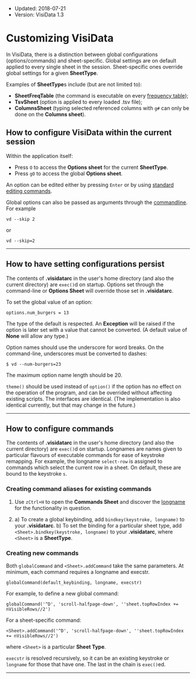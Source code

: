 - Updated: 2018-07-21
- Version: VisiData 1.3

# Customizing VisiData

In VisiData, there is a distinction between global configurations (options/commands) and sheet-specific. Global settings are on default applied to every single sheet in the session. Sheet-specific  ones override global settings for a given **SheetType**.

Examples of **SheetType**s include (but are not limited to):

* **SheetFreqTable** (the command is executable on every [frequency table](/docs/group#frequency));
* **TsvSheet** (option is applied to every loaded .tsv file);
* **ColumnsSheet** (typing selected referenced columns with `g#` can only be done on the **Columns sheet**).

## How to configure VisiData within the current session

Within the application itself:

* Press `O` to access the **Options sheet** for the current **SheetType**.
* Press `gO` to access the global **Options sheet**.

An option can be edited either by pressing `Enter` or by using [standard editing commands](/man#edit).

Global options can also be passed as arguments through the [commandline](/man#options).  For example

~~~
vd --skip 2
~~~

or

~~~
vd --skip=2
~~~

---

## How to have setting configurations persist

The contents of **.visidatarc** in the user's home directory (and also the current directory) are `exec()`d on startup. Options set through the command-line or **Options Sheet** will override those set in **.visidatarc**.

To set the global value of an option:

~~~
options.num_burgers = 13
~~~

The type of the default is respected. An **Exception** will be raised if the option is later set with a value that cannot be converted.  (A default value of **None** will allow any type.)

Option names should use the underscore for word breaks. On the command-line, underscores must be converted to dashes:

~~~
$ vd --num-burgers=23
~~~

The maximum option name length should be 20.

`theme()` should be used instead of `option()` if the option has no effect on the operation of the program, and can be overrided without affecting existing scripts.  The interfaces are identical.  (The implementation is also identical currently, but that may change in the future.)


---

## How to configure commands

The contents of **.visidatarc** in the user's home directory (and also the current directory) are `exec()`d on startup. Longnames are names given to particular flavours of executable commands for ease of keystroke remapping. For example, the longname `select-row` is assigned to commands which select the current row in a sheet. On default, these are bound to the keystroke `s`.

### Creating command aliases for existing commands

1. Use `zCtrl+H` to open the **Commands Sheet** and discover the [longname]() for the functionality in question.

2. a) To create a global keybinding, add `bindkey(keystroke, longname)` to your **.visidatarc**.
b) To set the binding for a particular sheet type, add `<Sheet>.bindkey(keystroke, longname)` to your **.visidatarc**, where `<Sheet>` is a **SheetType**.

### Creating new commands

Both `globalCommand` and `<Sheet>.addCommand` take the same parameters. At minimum, each command requires a longname and execstr.

~~~
globalCommand(default_keybinding, longname, execstr)
~~~

For example, to define a new global command:

~~~
globalCommand('^D', 'scroll-halfpage-down', ''sheet.topRowIndex += nVisibleRows//2')
~~~

For a sheet-specific command:

~~~
<Sheet>.addCommand('^D', 'scroll-halfpage-down', ''sheet.topRowIndex += nVisibleRows//2')
~~~

where `<Sheet>` is a particular **Sheet Type**.

`execstr` is resolved recursively, so it can be an existing keystroke or `longname` for those that have one.  The last in the chain is `exec()`ed.

---
